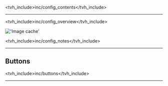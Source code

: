 <tvh_include>inc/config_contents</tvh_include>

---

<tvh_include>inc/config_overview</tvh_include>

!['Image cache'](static/img/doc/config/imagecache.png)

<tvh_include>inc/config_notes</tvh_include>

---

## Buttons

<tvh_include>inc/buttons</tvh_include>

---
